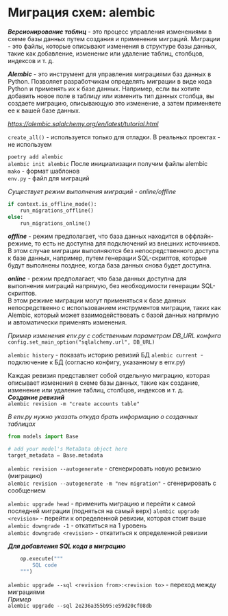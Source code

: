 # Миграция схем: alembic

**_Версионирование таблиц_** - это процесс управления изменениями в схеме базы данных путем создания и применения миграций. 
Миграции - это файлы, которые описывают изменения в структуре базы данных, такие как добавление, изменение или удаление таблиц, столбцов, индексов и т. д.

**_Alembic_** - это инструмент для управления миграциями баз данных в Python. 
Позволяет разработчикам определять миграции в виде кода Python и применять их к базе данных. 
Например, если вы хотите добавить новое поле в таблицу или изменить тип данных столбца, вы создаете миграцию, описывающую это изменение, а затем применяете ее к вашей базе данных.

_https://alembic.sqlalchemy.org/en/latest/tutorial.html_

`create_all()` - используется только для отладки. В реальных проектах - не используем  

`poetry add alembic`  
`alembic init alembic`
После инициализации получим файлы alembic  
`mako` - формат шаблонов  
`env.py` - файл для миграций  

_Существует режим выполнения миграций - online/offline_
```python
if context.is_offline_mode():
    run_migrations_offline()
else:
    run_migrations_online()
```

**_offline_** - режим предполагает, что база данных находится в оффлайн-режиме, то есть не доступна для подключений из внешних источников.  
В этом случае миграции выполняются без непосредственного доступа к базе данных, например, путем генерации SQL-скриптов, которые будут выполнены позднее, когда база данных снова будет доступна.  

**_online_** - режим предполагает, что база данных доступна для выполнения миграций напрямую, без необходимости генерации SQL-скриптов.   
В этом режиме миграции могут применяться к базе данных непосредственно с использованием инструментов миграции, таких как Alembic, который может взаимодействовать с базой данных напрямую и автоматически применять изменения.

_Пример изменения env.py с собственным параметром DB_URL конфига_ 
`config.set_main_option("sqlalchemy.url", DB_URL)`  

`alembic history` - показать историю ревизий БД
`alembic current `- подключение к БД (согласно конфигу, указанному в env.py)  

Каждая ревизия представляет собой отдельную миграцию, которая описывает изменения в схеме базы данных, такие как создание, изменение или удаление таблиц, столбцов, индексов и т. д.  
**_Создание ревизий_**  
`alembic revision -m "create accounts table"`  


_В env.py нужно указать откуда брать информацию о созданных таблицах_
```python
from models import Base

# add your model's MetaData object here
target_metadata = Base.metadata
```

`alembic revision --autogenerate` - сгенерировать новую ревизию (миграцию)  
`alembic revision --autogenerate -m "new migration"` - сгенерировать с сообщением  

`alembic upgrade head` - применить миграцию и перейти к самой последней миграции (подняться на самый верх)
`alembic upgrade <revision>` - перейти к определенной ревизии, которая стоит выше 
`alembic downgrade -1` - откатиться на 1 уровень  
`alembic downgrade <revision>` - откатиться к определенной ревизии   

_**Для добавления SQL кода в миграцию**_
```python
    op.execute("""
        SQL code
    """)
```

`alembic upgrade --sql <revision from>:<revision to>` - переход между миграциями  
_Пример_  
`alembic upgrade --sql 2e236a355b95:e59d20cf08db`  

